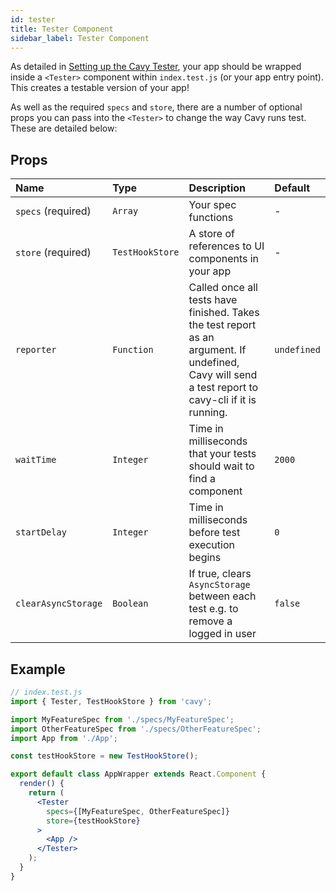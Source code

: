 ```yaml
---
id: tester
title: Tester Component
sidebar_label: Tester Component
---
```


As detailed in [Setting up the Cavy Tester](getting-starts/setting-cavy-up),
your app should be wrapped inside a `<Tester>` component within `index.test.js`
(or your app entry point). This creates a testable version of your app!

As well as the required `specs` and `store`, there are a number of optional
props you can pass into the `<Tester>` to change the way Cavy runs test. These
are detailed below:

## Props

| Name | Type | Description | Default |
| :------------ |:---------------| :--------------- | :--------------- |
| `specs` (required) | `Array` | Your spec functions | - |
| `store` (required) | `TestHookStore` | A store of references to UI components in your app | - |
| `reporter` | `Function` | Called once all tests have finished. Takes the test report as an argument. If undefined, Cavy will send a test report to cavy-cli if it is running. | `undefined` |
| `waitTime` | `Integer` | Time in milliseconds that your tests should wait to find a component | `2000` |
| `startDelay` | `Integer` | Time in milliseconds before test execution begins | `0` |
| `clearAsyncStorage` | `Boolean` | If true, clears `AsyncStorage` between each test e.g. to remove a logged in user | `false` |

## Example

```jsx
// index.test.js
import { Tester, TestHookStore } from 'cavy';

import MyFeatureSpec from './specs/MyFeatureSpec';
import OtherFeatureSpec from './specs/OtherFeatureSpec';
import App from './App';

const testHookStore = new TestHookStore();

export default class AppWrapper extends React.Component {
  render() {
    return (
      <Tester
        specs={[MyFeatureSpec, OtherFeatureSpec]}
        store={testHookStore}
      >
        <App />
      </Tester>
    );
  }
}
```
